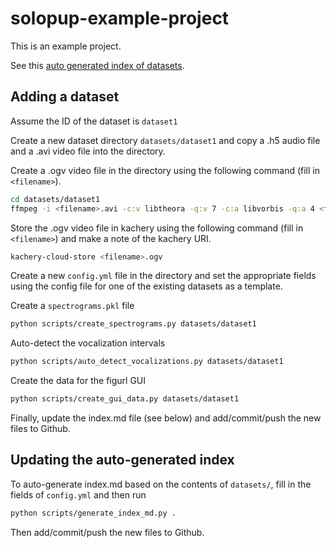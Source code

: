 # solopup-example-project

This is an example project.

See this [auto generated index of datasets](./index.md).

## Adding a dataset

Assume the ID of the dataset is `dataset1`

Create a new dataset directory `datasets/dataset1` and copy a .h5 audio file and a .avi video file into the directory.

Create a .ogv video file in the directory using the following command (fill in `<filename>`).

```bash
cd datasets/dataset1
ffmpeg -i <filename>.avi -c:v libtheora -q:v 7 -c:a libvorbis -q:a 4 <filename>.ogv
```

Store the .ogv video file in kachery using the following command (fill in `<filename>`) and make a note of the kachery URI.

```bash
kachery-cloud-store <filename>.ogv
```

Create a new `config.yml` file in the directory and set the appropriate fields using the config file for one of the existing datasets as a template.

Create a `spectrograms.pkl` file

```bash
python scripts/create_spectrograms.py datasets/dataset1
```

Auto-detect the vocalization intervals

```bash
python scripts/auto_detect_vocalizations.py datasets/dataset1
```

Create the data for the figurl GUI

```bash
python scripts/create_gui_data.py datasets/dataset1
```

Finally, update the index.md file (see below) and add/commit/push the new files to Github.

## Updating the auto-generated index

To auto-generate index.md based on the contents of `datasets/`, fill in the fields of `config.yml` and then run

```bash
python scripts/generate_index_md.py .
```

Then add/commit/push the new files to Github.